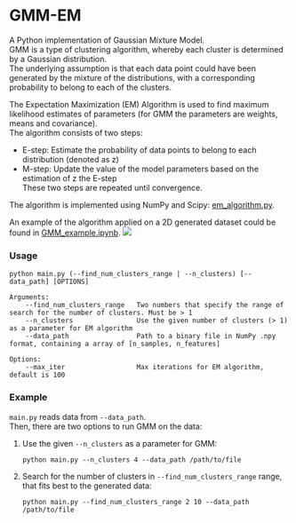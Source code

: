 # GMM-EM


A Python implementation of Gaussian Mixture Model.<br>
GMM is a type of clustering algorithm, whereby each cluster is determined by a Gaussian distribution.<br>
The underlying assumption is that each data point could have been generated by the mixture of the distributions, with a corresponding
probability to belong to each of the clusters.

The Expectation Maximization (EM) Algorithm is used to find maximum likelihood estimates of parameters (for GMM the
parameters are weights, means and covariance).<br>
The algorithm consists of two steps:<br>
- E-step: Estimate the probability of data points to belong to each distribution (denoted as z) <br>
- M-step: Update the value of the model parameters based on the estimation of z the E-step <br>
These two steps are repeated until convergence.

The algorithm is implemented using NumPy and Scipy: [em_algorithm.py](src/em_algorithm.py).

An example of the algorithm applied on a 2D generated dataset could be found in [GMM_example.ipynb](GMM_example.ipynb).
![](https://github.com/reutregev/gmm_em/blob/algo-impl-new-design/figures/clusters.gif)


### Usage
```commandline
python main.py (--find_num_clusters_range | --n_clusters) [--data_path] [OPTIONS]

Arguments:
    --find_num_clusters_range   Two numbers that specify the range of search for the number of clusters. Must be > 1
    --n_clusters                Use the given number of clusters (> 1) as a parameter for EM algorithm
    --data_path                 Path to a binary file in NumPy .npy format, containing a array of [n_samples, n_features]

Options:
    --max_iter                  Max iterations for EM algorithm, default is 100
```

### Example
`main.py` reads data from `--data_path`. <br>
Then, there are two options to run GMM on the data: <br>
1. Use the given `--n_clusters` as a parameter for GMM: <br>
    ```commandline
    python main.py --n_clusters 4 --data_path /path/to/file
    ```
2. Search for the number of clusters in `--find_num_clusters_range` range, that fits best to the generated data: <br>
    ```commandline
    python main.py --find_num_clusters_range 2 10 --data_path /path/to/file
    ```
